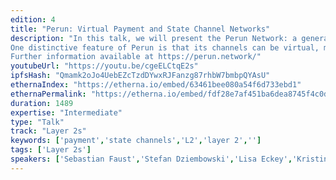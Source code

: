```yaml
---
edition: 4
title: "Perun: Virtual Payment and State Channel Networks"
description: "In this talk, we will present the Perun Network: a general framework of 2nd layer protocols supporting off-chain payments and arbitrary smart contract off-chain execution. Perun allows its users to execute contracts off-chain via complex state channel networks possibly involving many intermediaries over which contract execution can be routed.  
One distinctive feature of Perun is that its channels can be virtual, meaning that once a virtual channel is established transactions can be executed even without involvement of the intermediaries. This enables nearly real-time transaction execution with minimal latency at negligible costs. Moreover, privacy of transactions is significantly improved. An additional property of Perun is that its security is backed up by formal proofs using state-of-the-art scientific methods from cryptographic research. Besides presenting the main conceptual ideas of our system, we will outline some of the the major scientific challenges that need to be addressed when designing secure and efficient 2nd layer protocols.
Further information available at https://perun.network/"
youtubeUrl: "https://youtu.be/cgeELCtqE2s"
ipfsHash: "Qmamk2oJo4UebEZcTzdDYwxRJFanzg87rhbW7bmbpQYAsU"
ethernaIndex: "https://etherna.io/embed/63461bee080a54f6d733ebd1"
ethernaPermalink: "https://etherna.io/embed/fdf28e7af451ba6dea8745f4c0d04a5442daaae83cdf3eae7cd75aeaf516a4c3"
duration: 1489
expertise: "Intermediate"
type: "Talk"
track: "Layer 2s"
keywords: ['payment','state channels','L2','layer 2','']
tags: ['Layer 2s']
speakers: ['Sebastian Faust','Stefan Dziembowski','Lisa Eckey','Kristina Hostakova']
---
```

